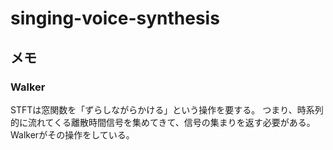 # singing-voice-synthesis

## メモ

### Walker

STFTは窓関数を「ずらしながらかける」という操作を要する。
つまり、時系列的に流れてくる離散時間信号を集めてきて、信号の集まりを返す必要がある。Walkerがその操作をしている。
